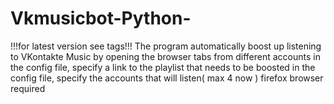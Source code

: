 # Vkmusicbot-Python-
!!!for latest version see tags!!!
The program automatically boost up listening to VKontakte Music by opening the browser tabs from different accounts
in the config file, specify a link to the playlist that needs to be boosted
in the config file, specify the accounts that will listen( max 4 now )
firefox browser required
